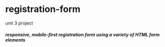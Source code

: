 # registration-form
unit 3 project

#### *responsive, mobile-first registration form using a variety of HTML form elements*
